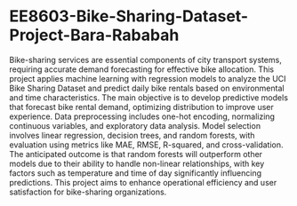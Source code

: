 # EE8603-Bike-Sharing-Dataset-Project-Bara-Rababah
Bike-sharing services are essential components of city transport systems, requiring accurate demand forecasting for effective bike allocation. This project applies machine learning with regression models to analyze the UCI Bike Sharing Dataset and predict daily bike rentals based on environmental and time characteristics. The main objective is to develop predictive models that forecast bike rental demand, optimizing distribution to improve user experience. Data preprocessing includes one-hot encoding, normalizing continuous variables, and exploratory data analysis. Model selection involves linear regression, decision trees, and random forests, with evaluation using metrics like MAE, RMSE, R-squared, and cross-validation. The anticipated outcome is that random forests will outperform other models due to their ability to handle non-linear relationships, with key factors such as temperature and time of day significantly influencing predictions. This project aims to enhance operational efficiency and user satisfaction for bike-sharing organizations.
